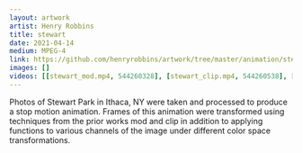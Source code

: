 ```yaml
---
layout: artwork
artist: Henry Robbins
title: stewart
date: 2021-04-14
medium: MPEG-4
link: https://github.com/henryrobbins/artwork/tree/master/animation/stewart
images: []
videos: [[stewart_mod.mp4, 544260328], [stewart_clip.mp4, 544260538], [stewart_rgb_chaos.mp4, 544260549], [stewart_pinches_chaos.mp4, 544260565], [stewart_film.mp4, 544732299]]
---
```

Photos of Stewart Park in Ithaca, NY were taken and processed to produce a stop
motion animation. Frames of this animation were transformed using techniques
from the prior works mod and clip in addition to applying functions to various
channels of the image under different color space transformations.